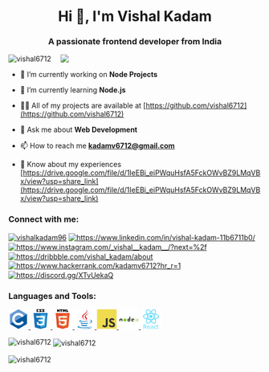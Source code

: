 <h1 align="center">Hi 👋, I'm Vishal Kadam</h1>
<h3 align="center">A passionate frontend developer from India</h3>
<img align="right" width="400" src="https://user-images.githubusercontent.com/79629824/230474298-7df36f8d-1dfa-4f6b-bb5f-41e67fbf89b0.png"/>


<p align="left"> <img src="https://komarev.com/ghpvc/?username=vishal6712&label=Profile%20views&color=0e75b6&style=flat" alt="vishal6712" /> </p>

- 🔭 I’m currently working on **Node Projects**

- 🌱 I’m currently learning **Node.js**

- 👨‍💻 All of my projects are available at [https://github.com/vishal6712](https://github.com/vishal6712)

- 💬 Ask me about **Web Development**

- 📫 How to reach me **kadamv6712@gmail.com**

- 📄 Know about my experiences [https://drive.google.com/file/d/1IeEBi_eiPWquHsfA5FckOWvBZ9LMqVBx/view?usp=share_link](https://drive.google.com/file/d/1IeEBi_eiPWquHsfA5FckOWvBZ9LMqVBx/view?usp=share_link)

<h3 align="left">Connect with me:</h3>
<p align="left">
<a href="https://twitter.com/vishalkadam96" target="blank"><img align="center" src="https://raw.githubusercontent.com/rahuldkjain/github-profile-readme-generator/master/src/images/icons/Social/twitter.svg" alt="vishalkadam96" height="30" width="40" /></a>
<a href="https://linkedin.com/in/https://www.linkedin.com/in/vishal-kadam-11b6711b0/" target="blank"><img align="center" src="https://raw.githubusercontent.com/rahuldkjain/github-profile-readme-generator/master/src/images/icons/Social/linked-in-alt.svg" alt="https://www.linkedin.com/in/vishal-kadam-11b6711b0/" height="30" width="40" /></a>
<a href="https://instagram.com/https://www.instagram.com/_vishal__kadam__/?next=%2f" target="blank"><img align="center" src="https://raw.githubusercontent.com/rahuldkjain/github-profile-readme-generator/master/src/images/icons/Social/instagram.svg" alt="https://www.instagram.com/_vishal__kadam__/?next=%2f" height="30" width="40" /></a>
<a href="https://dribbble.com/https://dribbble.com/vishal_kadam/about" target="blank"><img align="center" src="https://raw.githubusercontent.com/rahuldkjain/github-profile-readme-generator/master/src/images/icons/Social/dribbble.svg" alt="https://dribbble.com/vishal_kadam/about" height="30" width="40" /></a>
<a href="https://www.hackerrank.com/https://www.hackerrank.com/kadamv6712?hr_r=1" target="blank"><img align="center" src="https://raw.githubusercontent.com/rahuldkjain/github-profile-readme-generator/master/src/images/icons/Social/hackerrank.svg" alt="https://www.hackerrank.com/kadamv6712?hr_r=1" height="30" width="40" /></a>
<a href="https://discord.gg/https://discord.gg/XTvUekaQ" target="blank"><img align="center" src="https://raw.githubusercontent.com/rahuldkjain/github-profile-readme-generator/master/src/images/icons/Social/discord.svg" alt="https://discord.gg/XTvUekaQ" height="30" width="40" /></a>
</p>

<h3 align="left">Languages and Tools:</h3>
<p align="left"> <a href="https://www.cprogramming.com/" target="_blank" rel="noreferrer"> <img src="https://raw.githubusercontent.com/devicons/devicon/master/icons/c/c-original.svg" alt="c" width="40" height="40"/> </a> <a href="https://www.w3schools.com/css/" target="_blank" rel="noreferrer"> <img src="https://raw.githubusercontent.com/devicons/devicon/master/icons/css3/css3-original-wordmark.svg" alt="css3" width="40" height="40"/> </a> <a href="https://www.w3.org/html/" target="_blank" rel="noreferrer"> <img src="https://raw.githubusercontent.com/devicons/devicon/master/icons/html5/html5-original-wordmark.svg" alt="html5" width="40" height="40"/> </a> <a href="https://www.java.com" target="_blank" rel="noreferrer"> <img src="https://raw.githubusercontent.com/devicons/devicon/master/icons/java/java-original.svg" alt="java" width="40" height="40"/> </a> <a href="https://developer.mozilla.org/en-US/docs/Web/JavaScript" target="_blank" rel="noreferrer"> <img src="https://raw.githubusercontent.com/devicons/devicon/master/icons/javascript/javascript-original.svg" alt="javascript" width="40" height="40"/> </a> <a href="https://nodejs.org" target="_blank" rel="noreferrer"> <img src="https://raw.githubusercontent.com/devicons/devicon/master/icons/nodejs/nodejs-original-wordmark.svg" alt="nodejs" width="40" height="40"/> </a> <a href="https://reactjs.org/" target="_blank" rel="noreferrer"> <img src="https://raw.githubusercontent.com/devicons/devicon/master/icons/react/react-original-wordmark.svg" alt="react" width="40" height="40"/> </a> </p>

<p><img align="left" src="https://github-readme-stats.vercel.app/api/top-langs?username=vishal6712&show_icons=true&locale=en&layout=compact" alt="vishal6712" /></p>

<p>&nbsp;<img align="center" src="https://github-readme-stats.vercel.app/api?username=vishal6712&show_icons=true&locale=en" alt="vishal6712" /></p>

<p><img align="center" src="https://github-readme-streak-stats.herokuapp.com/?user=vishal6712&" alt="vishal6712" /></p>
